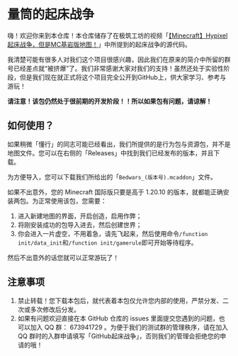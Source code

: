 # 量筒的起床战争

嗨！欢迎你来到本仓库！本仓库储存了在极筑工坊的视频「[【Minecraft】Hypixel起床战争，但是MC基岩版地图！](https://www.bilibili.com/video/BV1Jv421C7ev/)」中所提到的起床战争的源代码。

我清楚可能有很多人对我们这个项目很感兴趣，因此我们在原来的简介中所留的群号已经差点就“被挤爆”了。我们非常感谢大家对我们的支持！虽然还处于实验性阶段，但是我们现在就正式将这个项目完全公开到GitHub上，供大家学习、参考与游玩！

**请注意！该包仍然处于很前期的开发阶段！！所以如果包有问题，请谅解！**

## 如何使用？

如果稍微「懂行」的同志可能已经看出，我们所提供的是行为包与资源包，并不是地图文件。您可以在右侧的「Releases」中找到我们已经发布的版本，并且下载。

为方便导入，您可以下载我们所给出的「`Bedwars_(版本号).mcaddon`」文件。

如果不出意外，您的 Minecraft 国际版只要是高于 1.20.10 的版本，就都能正确安装两包。为正常使用该包，您需要：

1. 进入新建地图的界面，开启创造，启用作弊；
2. 将刚安装成功的包导入进去，然后创建世界；
3. 你会进入一片虚空，不用着急，请先飞起来，然后使用命令`/function init/data_init`和`/function init/gamerule`即可开始等待程序。

然后不出意外的话您就可以正常游玩了！

## 注意事项

1. 禁止转载！您下载本包后，就代表着本包仅允许您内部的使用，严禁分发、二次或多次修改后分发。
2. 如果有问题欢迎直接在本 GitHub 仓库的 issues 里面提交您遇到的问题，也可以加入 QQ 群： 673941729 。为便于我们的测试群的管理秩序，请在加入 QQ 群时的入群申请填写「GitHub起床战争」，否则我们的管理会拒绝您的申请的哦！
